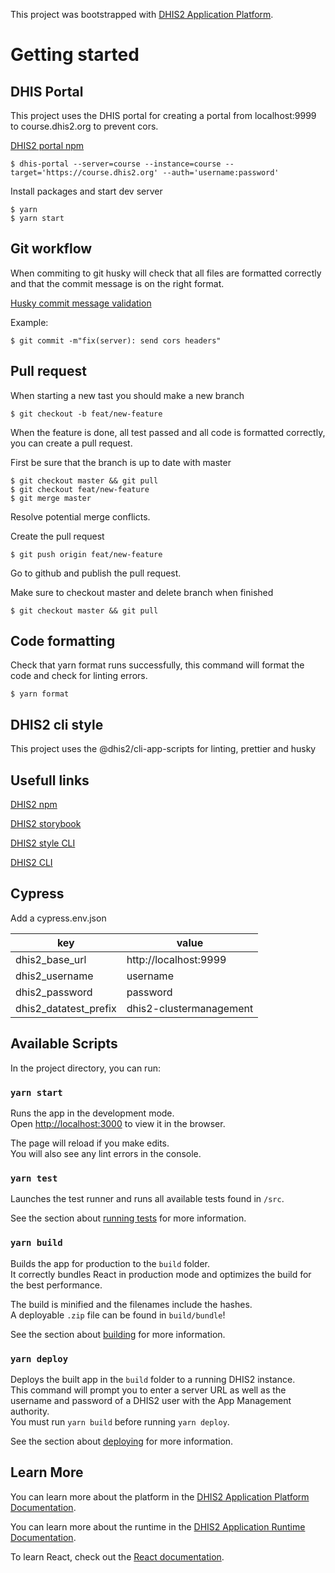 This project was bootstrapped with [DHIS2 Application Platform](https://github.com/dhis2/app-platform).

# Getting started

## DHIS Portal

This project uses the DHIS portal for creating a portal from localhost:9999 to course.dhis2.org to prevent cors.

[DHIS2 portal npm](https://www.npmjs.com/package/dhis-portal)

```code
$ dhis-portal --server=course --instance=course --target='https://course.dhis2.org' --auth='username:password'
```

Install packages and start dev server

```code
$ yarn
$ yarn start
```

## Git workflow

When commiting to git husky will check that all files are formatted correctly and that the commit message is on the right format.

[Husky commit message validation](https://github.com/conventional-changelog/commitlint/#what-is-commitlint)

Example:

```code
$ git commit -m"fix(server): send cors headers"
```

## Pull request

When starting a new tast you should make a new branch

```code
$ git checkout -b feat/new-feature
```

When the feature is done, all test passed and all code is formatted correctly, you can create a pull request.

First be sure that the branch is up to date with master

```code
$ git checkout master && git pull
$ git checkout feat/new-feature
$ git merge master
```

Resolve potential merge conflicts.

Create the pull request

```code
$ git push origin feat/new-feature
```

Go to github and publish the pull request.

Make sure to checkout master and delete branch when finished

```code
$ git checkout master && git pull
```

## Code formatting

Check that yarn format runs successfully, this command will format the code and check for linting errors.

```code
$ yarn format
```

## DHIS2 cli style

This project uses the @dhis2/cli-app-scripts for linting, prettier and husky

## Usefull links

[DHIS2 npm](https://www.npmjs.com/search?q=%40dhis2)

[DHIS2 storybook](https://ui.dhis2.nu/demo/?path=/story/menu--default)

[DHIS2 style CLI](https://cli-style.dhis2.nu/#/)

[DHIS2 CLI](https://cli.dhis2.nu/#/)

## Cypress

Add a cypress.env.json

| key                   | value                   |
| --------------------- | ----------------------- |
| dhis2_base_url        | http://localhost:9999   |
| dhis2_username        | username                |
| dhis2_password        | password                |
| dhis2_datatest_prefix | dhis2-clustermanagement |

## Available Scripts

In the project directory, you can run:

### `yarn start`

Runs the app in the development mode.<br />
Open [http://localhost:3000](http://localhost:3000) to view it in the browser.

The page will reload if you make edits.<br />
You will also see any lint errors in the console.

### `yarn test`

Launches the test runner and runs all available tests found in `/src`.<br />

See the section about [running tests](https://platform.dhis2.nu/#/scripts/test) for more information.

### `yarn build`

Builds the app for production to the `build` folder.<br />
It correctly bundles React in production mode and optimizes the build for the best performance.

The build is minified and the filenames include the hashes.<br />
A deployable `.zip` file can be found in `build/bundle`!

See the section about [building](https://platform.dhis2.nu/#/scripts/build) for more information.

### `yarn deploy`

Deploys the built app in the `build` folder to a running DHIS2 instance.<br />
This command will prompt you to enter a server URL as well as the username and password of a DHIS2 user with the App Management authority.<br/>
You must run `yarn build` before running `yarn deploy`.<br />

See the section about [deploying](https://platform.dhis2.nu/#/scripts/deploy) for more information.

## Learn More

You can learn more about the platform in the [DHIS2 Application Platform Documentation](https://platform.dhis2.nu/).

You can learn more about the runtime in the [DHIS2 Application Runtime Documentation](https://runtime.dhis2.nu/).

To learn React, check out the [React documentation](https://reactjs.org/).
